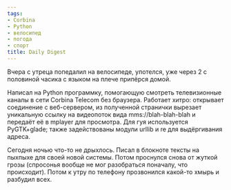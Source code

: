```yaml
---
tags:
- Corbina
- Python
- велосипед
- погода
- спорт
title: Daily Digest
---
```


Вчера с утреца попедалил на велосипеде, употелся, уже через 2 с
половиной часика с языком на плече припёрся домой.

Написал на Python программку, помогающую смотреть телевизионные каналы в
сети Corbina Telecom без браузера. Работает хитро: открывает соединение
с веб-сервером, из полученной странички вырезает уникальную ссылку на
видеопоток вида mms://blah-blah-blah и передаёт её в mplayer для
просмотра. Для гуя используется PyGTK+glade; также задействованы модули
urllib и re для выдёргивания адреса.

Сегодня ночью что-то не дрыхлось. Писал в блокноте тексты на пыхпыхе для
своей новой системы. Потом проснулся снова от жуткой грозы (спросонья
вообще не мог разобраться поначалу, что происходит). Потом к утру по
телефону прозвонился какой-то хмырь и разбудил всех.